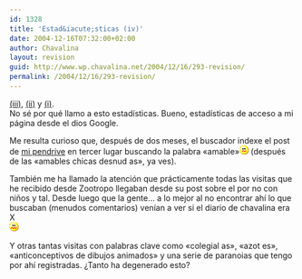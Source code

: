```yaml
---
id: 1328
title: 'Estad&iacute;sticas (iv)'
date: 2004-12-16T07:32:00+02:00
author: Chavalina
layout: revision
guid: http://www.wp.chavalina.net/2004/12/16/293-revision/
permalink: /2004/12/16/293-revision/
---
```

<a href="http://www.chavalina.net/comentar.php?idpost=162&#038;q=estad" target="_blank">(iii)</a>, <a href="http://www.chavalina.net/comentar.php?idpost=97&#038;q=" target="_blank">(ii)</a> y <a href="http://www.chavalina.net/comentar.php?idpost=83&#038;q=estad&iacute;sticas" target="_blank">(i)</a>.  
No s&eacute; por qu&eacute; llamo a esto estad&iacute;sticas. Bueno, estad&iacute;sticas de acceso a mi p&aacute;gina desde el dios Google.

Me resulta curioso que, despu&eacute;s de dos meses, el buscador indexe el post de <a href="http://www.chavalina.net/comentar.php?idpost=238&#038;q=" target="_blank">mi pendrive</a> en tercer lugar buscando la palabra «amable»![emo](/imagenes/emoticonos/confuso.gif) (despu&eacute;s de las «amables chicas desnud as», ya ves).

Tambi&eacute;n me ha llamado la atenci&oacute;n que pr&aacute;cticamente todas las visitas que he recibido desde Zootropo llegaban desde su post sobre el por no con ni&ntilde;os y tal. Desde luego que la gente&#8230; a lo mejor al no encontrar ah&iacute; lo que buscaban (menudos comentarios) ven&iacute;an a ver si el diario de chavalina era X  
![asqueado](/imagenes/emoticonos/asqueado.gif) 

Y otras tantas visitas con palabras clave como «colegial as», «azot es», «anticonceptivos de dibujos animados» y una serie de paranoias que tengo por ah&iacute; registradas. &iquest;Tanto ha degenerado esto?